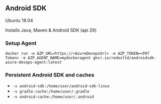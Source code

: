 ## Android SDK

Ubuntu 18.04

Installs Java, Maven & Android SDK (api 29)

### Setup Agent
`docker run -e AZP_URL=https://<AzureDevopsUrl> -e AZP_TOKEN=<PAT Token> -e AZP_AGENT_NAME=mydockeragent ghcr.io/redevltd/androidsdk-azure-devops-agent:latest`


### Persistent Android SDK and caches

* `-v android-sdk:/home/user/android-sdk-linux`
* `-v gradle-cache:/home/user/.gradle`
* `-v android-cache:/home/user/.android`
